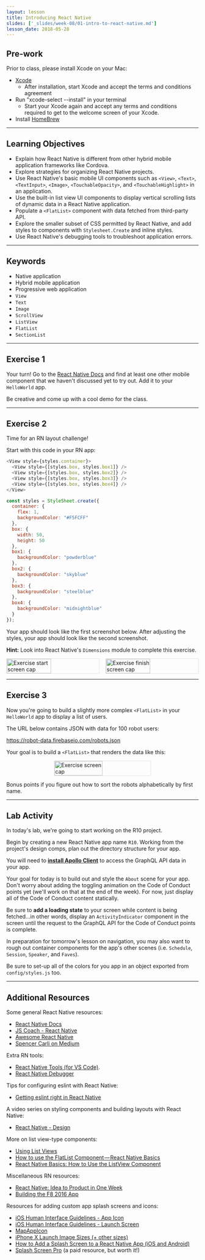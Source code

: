 ```yaml
---
layout: lesson
title: Introducing React Native
slides: ['_slides/week-08/01-intro-to-react-native.md']
lesson_date: 2018-05-28
---
```


## Pre-work

Prior to class, please install Xcode on your Mac:

* [Xcode](https://developer.apple.com/xcode/)
  * After installation, start Xcode and accept the terms and conditions agreement
* Run "xcode-select --install" in your terminal
  * Start your Xcode again and accept any terms and conditions required to get to the welcome screen of your Xcode.
* Install [HomeBrew](https://brew.sh/)

---

## Learning Objectives

* Explain how React Native is different from other hybrid mobile application frameworks like Cordova.
* Explore strategies for organizing React Native projects.
* Use React Native's basic mobile UI components such as `<View>`, `<Text>`, `<TextInput>`, `<Image>`, `<TouchableOpacity>`, and `<TouchableHighlight>` in an application.
* Use the built-in list view UI components to display vertical scrolling lists of dynamic data in a React Native application.
* Populate a `<FlatList>` component with data fetched from third-party API.
* Explore the smaller subset of CSS permitted by React Native, and add styles to components with `Stylesheet.Create` and inline styles.
* Use React Native's debugging tools to troubleshoot application errors.

---

## Keywords

* Native application
* Hybrid mobile application
* Progressive web application
* `View`
* `Text`
* `Image`
* `ScrollView`
* `ListView`
* `FlatList`
* `SectionList`

---

## Exercise 1

Your turn! Go to the [React Native Docs](https://facebook.github.io/react-native/docs/getting-started.html) and find at least one other mobile component that we haven't discussed yet to try out. Add it to your `HelloWorld` app.

Be creative and come up with a cool demo for the class.

---

## Exercise 2

Time for an RN layout challenge!

Start with this code in your RN app:

```js
<View style={styles.container}>
  <View style={[styles.box, styles.box1]} />
  <View style={[styles.box, styles.box2]} />
  <View style={[styles.box, styles.box3]} />
  <View style={[styles.box, styles.box4]} />
</View>
```

```js
const styles = StyleSheet.create({
  container: {
    flex: 1,
    backgroundColor: "#F5FCFF"
  },
  box: {
    width: 50,
    height: 50
  },
  box1: {
    backgroundColor: "powderblue"
  },
  box2: {
    backgroundColor: "skyblue"
  },
  box3: {
    backgroundColor: "steelblue"
  },
  box4: {
    backgroundColor: "midnightblue"
  }
});
```

Your app should look like the first screenshot below. After adjusting the styles, your app should look like the second screenshot.

**Hint:** Look into React Native's `Dimensions` module to complete this exercise.

<p style="display: flex; justify-content: space-between;" }>
  <img src="/public/exercises/rn1-e2-start.png" alt="Exercise start screen cap" style="width: 48%; height: 48%; border: 1px solid #e2e2e2;"/>
  <img src="/public/exercises/rn1-e2-finish.png" alt="Exercise finish screen cap" style="width: 48%; height: 48%; border: 1px solid #e2e2e2;"/>
</p>

---

## Exercise 3

Now you're going to build a slightly more complex `<FlatList>` in your `HelloWorld` app to display a list of users.

The URL below contains JSON with data for 100 robot users:

https://robot-data.firebaseio.com/robots.json

Your goal is to build a `<FlatList>` that renders the data like this:

<p style="display: flex; justify-content: center;" }>
  <img src="/public/exercises/rn1-e3.png" alt="Exercise screen cap" style="width: 50%; height: 50%;border: 1px solid #e2e2e2;"/>
</p>

Bonus points if you figure out how to sort the robots alphabetically by first name.

---

## Lab Activity

In today's lab, we're going to start working on the R10 project.

Begin by creating a new React Native app name `R10`. Working from the project's design comps, plan out the directory structure for your app.

You will need to **[install Apollo Client](https://www.apollographql.com/docs/react/essentials/get-started.html)** to access the GraphQL API data in your app.

Your goal for today is to build out and style the `About` scene for your app. Don't worry about adding the toggling animation on the Code of Conduct points yet (we'll work on that at the end of the week). For now, just display all of the Code of Conduct content statically.

Be sure to **add a loading state** to your screen while content is being fetched...in other words, display an `ActivityIndicator` component in the screen until the request to the GraphQL API for the Code of Conduct points is complete.

In preparation for tomorrow's lesson on navigation, you may also want to rough out container components for the app's other scenes (i.e. `Schedule`, `Session`, `Speaker`, and `Faves`).

Be sure to set-up all of the colors for you app in an object exported from `config/styles.js` too.

---

## Additional Resources

Some general React Native resources:

* [React Native Docs](https://facebook.github.io/react-native/docs/getting-started.html)
* [JS Coach - React Native](https://js.coach/react-native)
* [Awesome React Native](https://github.com/jondot/awesome-react-native)
* [Spencer Carli on Medium](https://medium.com/@spencer_carli)

Extra RN tools:

* [React Native Tools (for VS Code)](https://github.com/Microsoft/vscode-react-native).
* [React Native Debugger](https://github.com/jhen0409/react-native-debugger)

Tips for configuring eslint with React Native:

* [Getting eslint right in React Native](https://medium.com/the-react-native-log/getting-eslint-right-in-react-native-bd27524cc77b#.g7alsqenx)

A video series on styling components and building layouts with React Native:

* [React Native - Design](https://www.youtube.com/playlist?list=PL7D-0n1z1EbhkundIsOBaN_mlLvV4_hyO)

More on list view-type components:

* [Using List Views](http://facebook.github.io/react-native/docs/using-a-listview.html)
* [How to use the FlatList Component — React Native Basics](https://medium.com/react-native-development/how-to-use-the-flatlist-component-react-native-basics-92c482816fe6)
* [React Native Basics: How to Use the ListView Component](https://medium.com/differential/react-native-basics-how-to-use-the-listview-component-a0ec44cf1fe8#.asxki5zib)

Miscellaneous RN resources:

* [React Native: Idea to Product in One Week](https://medium.com/adjust-creative/prototyping-with-react-native-an-idea-to-production-in-one-week-3a6b4f474897#.ysexqnc13)
* [Building the F8 2016 App](http://makeitopen.com/tutorials/building-the-f8-app/planning/)

Resources for adding custom app splash screens and icons:

* [iOS Human Interface Guidelines - App Icon](https://developer.apple.com/ios/human-interface-guidelines/graphics/app-icon/)
* [iOS Human Interface Guidelines - Launch Screen](https://developer.apple.com/ios/human-interface-guidelines/graphics/launch-screen/)
* [MapAppIcon](https://makeappicon.com/)
* [iPhone X Launch Image Sizes (+ other sizes)](http://www.steventso.com/posts/iphone-x-app-icon-size-other-sizes/)
* [How to Add a Splash Screen to a React Native App (iOS and Android)](https://medium.com/handlebar-labs/how-to-add-a-splash-screen-to-a-react-native-app-ios-and-android-30a3cec835ae)
* [Splash Screen Pro](https://splashscreen.pro/) (a paid resource, but worth it!)
